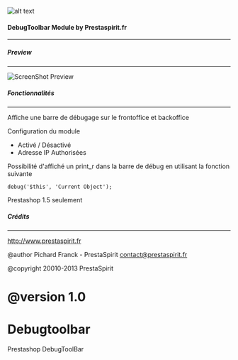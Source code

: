 ![alt text](http://www.prestaspirit.fr/img/logo-1.jpg "Prestaspirit.fr")

#### DebugToolbar Module by Prestaspirit.fr
---

##### Preview
---
![ScreenShot Preview](https://raw.github.com/Prestaspirit/Debugtoolbar/master/preview.png)


##### Fonctionnalités
---
Affiche une barre de débugage sur le frontoffice et backoffice

Configuration du module

- Activé / Désactivé
- Adresse IP Authorisées

Possibilité d'affiché un print_r dans la barre de débug en utilisant la fonction suivante

`debug('$this', 'Current Object');`

Prestashop 1.5 seulement


##### Crédits
---
http://www.prestaspirit.fr

@author Pichard Franck - PrestaSpirit <contact@prestaspirit.fr>

@copyright  20010-2013 PrestaSpirit

@version 1.0
=======
Debugtoolbar
============

Prestashop DebugToolBar